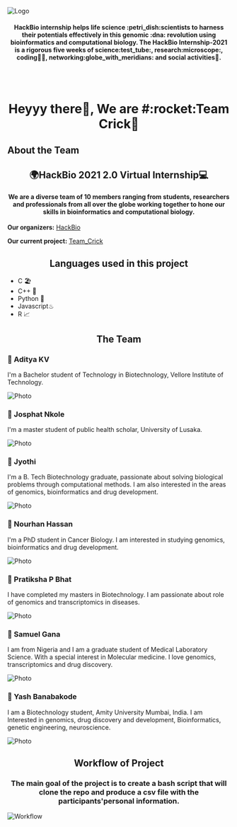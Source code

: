 ![Logo](https://media-exp1.licdn.com/dms/image/C561BAQHKcVQGbcedOA/company-background_10000/0/1598491473588?e=1634281200&v=beta&t=aaGeTPV9ZMLoTN48FdA8-vd4Sopm_pQ3-cSsH0W6z0E)

<h4 align="center">HackBio internship helps life science :petri_dish:scientists to harness their potentials effectively in this genomic :dna: revolution using bioinformatics and computational biology. The HackBio Internship-2021 is a rigorous five weeks of science:test_tube:, research:microscope:, coding👨‍💻, networking:globe_with_meridians: and social activities🥁.</h1>
<br>
<br>
<h1 align="center">Heyyy there🤘, We are #:rocket:‍Team Crick‍🧬</h1>

## About the Team

<h2 align="center">🌍HackBio 2021 2.0 Virtual Internship💻</h1>

<h4 align="center">We are a diverse team of 10 members ranging from students, researchers and professionals from all over the globe working together to hone our skills in bioinformatics and computational biology.</h1>

**Our organizers:** [HackBio](https://thehackbio.com)

**Our current project:** [Team_Crick](https://github.com/jyothi1721/Team_Crick)

<h2 align="center">Languages used in this project</h1>

* C 🏖
* C++ 🌅
* Python 🐍
* Javascript♨
* R 📈

<h2 align="center">The Team</h1>

### :rocket: Aditya KV
I'm a Bachelor student of Technology in Biotechnology, Vellore Institute of Technology.

![Photo](https://github.com/jyothi1721/Team_Crick/blob/main/photo1634211362.jpeg)

### :rocket: Josphat Nkole
I'm a master student of public health scholar, University of Lusaka.

![Photo](https://github.com/jyothi1721/Team_Crick/blob/main/photo1634211383.jpeg)

### :rocket: Jyothi
I'm a B. Tech Biotechnology graduate, passionate about solving biological problems through computational methods. I am also interested in the areas of genomics, bioinformatics and drug development.

![Photo](https://github.com/jyothi1721/Team_Crick/blob/main/photo1634211337.jpeg)

### :rocket: Nourhan Hassan
I'm a PhD student in Cancer Biology. I am  interested in studying genomics, bioinformatics and drug development.

![Photo](https://github.com/jyothi1721/Team_Crick/blob/main/photo.jpg)

### :rocket: Pratiksha P Bhat
I have completed my masters in Biotechnology. I am passionate about role of genomics and transcriptomics in diseases.

![Photo](https://github.com/jyothi1721/Team_Crick/blob/main/photo1634211408.jpeg)

### :rocket: Samuel Gana
I am from Nigeria and I am a graduate student of Medical Laboratory Science. With a special interest in Molecular medicine. I love genomics, transcriptomics and drug discovery.

![Photo](https://github.com/jyothi1721/Team_Crick/blob/main/photo1634211426.jpeg)

### :rocket: Yash Banabakode
I am a Biotechnology student, Amity University Mumbai, India. I am Interested in genomics, drug discovery and development, Bioinformatics, genetic engineering, neuroscience.

![Photo](https://github.com/jyothi1721/Team_Crick/blob/main/photo1634211442.jpeg)

<h2 align="center">Workflow of Project</h1>

<h3 align="center">The main goal of the project is to create a bash script that will clone the repo and produce a csv file with the participants'personal information.</h1>

![Workflow](https://github.com/jyothi1721/Team_Crick/blob/main/IMG_20211014_150220_865.png)
